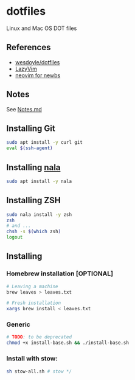 # dotfiles

Linux and Mac OS DOT files

## References
* [wesdoyle/dotfiles](https://github.com/wesdoyle/dotfiles.git)
* [LazyVim](https://www.lazyvim.org/)
* [neovim for newbs](https://github.com/cpow/neovim-for-newbs.git)

## Notes

See [Notes.md](./Notes.md)

## Installing Git

```bash
sudo apt install -y curl git
eval $(ssh-agent)
```

## Installing [nala](https://github.com/volitank/nala)

```bash
sudo apt install -y nala
```

## Installing ZSH

```bash
sudo nala install -y zsh
zsh
# and ...
chsh -s $(which zsh)
logout
```

## Installing

### Homebrew installation [OPTIONAL]

```bash
# Leaving a machine
brew leaves > leaves.txt

# Fresh installation
xargs brew install < leaves.txt
```

### Generic

```bash
# TODO: to be deprecated 
chmod +x install-base.sh && ./install-base.sh
```

### Install with stow:
```bash
sh stow-all.sh # stow */
```


